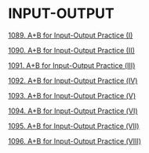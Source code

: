 # INPUT-OUTPUT

[1089. A+B for Input-Output Practice (I)]()

[1090. A+B for Input-Output Practice (II)]()

[1091. A+B for Input-Output Practice (Ⅲ)]()

[1092. A+B for Input-Output Practice (Ⅳ)]()

[1093. A+B for Input-Output Practice (Ⅴ)]()

[1094. A+B for Input-Output Practice (Ⅵ)]()

[1095. A+B for Input-Output Practice (Ⅶ)]()

[1096. A+B for Input-Output Practice (Ⅷ)]()